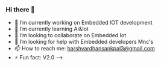 ### Hi there 👋



- 🔭 I’m currently working on Embedded IOT development 
- 🌱 I’m currently learning Ai&Iot
- 👯 I’m looking to collaborate on Embedded Iot
- 🤔 I’m looking for help with Embedded developers Mnc's
- 📫 How to reach me: harshvardhansankpal3@gmail.com
- ⚡ Fun fact: V2.0
-->
